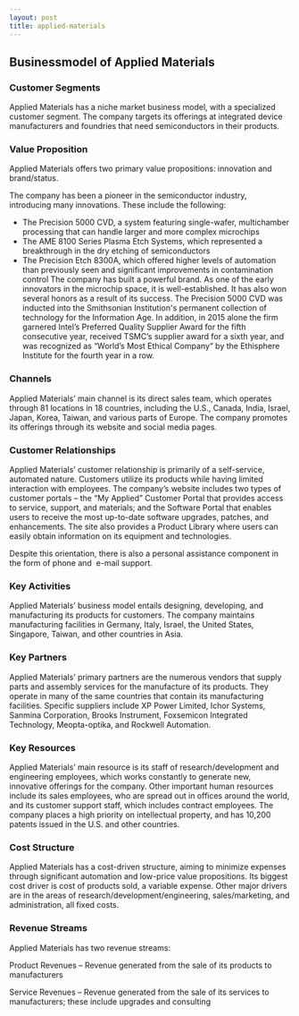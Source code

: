 ```yaml
---
layout: post
title: applied-materials
---
```


Businessmodel of Applied Materials
-----------------------------------

### Customer Segments

Applied Materials has a niche market business model, with a specialized customer segment. The company targets its offerings at integrated device manufacturers and foundries that need semiconductors in their products.

### Value Proposition

Applied Materials offers two primary value propositions: innovation and brand/status.

The company has been a pioneer in the semiconductor industry, introducing many innovations. These include the following:

 * The Precision 5000 CVD, a system featuring single-wafer, multichamber processing that can handle larger and more complex microchips
* The AME 8100 Series Plasma Etch Systems, which represented a breakthrough in the dry etching of semiconductors
* The Precision Etch 8300A, which offered higher levels of automation than previously seen and significant improvements in contamination control
 The company has built a powerful brand. As one of the early innovators in the microchip space, it is well-established. It has also won several honors as a result of its success. The Precision 5000 CVD was inducted into the Smithsonian Institution's permanent collection of technology for the Information Age. In addition, in 2015 alone the firm garnered Intel’s Preferred Quality Supplier Award for the fifth consecutive year, received TSMC’s supplier award for a sixth year, and was recognized as “World’s Most Ethical Company“ by the Ethisphere Institute for the fourth year in a row.

### Channels

Applied Materials’ main channel is its direct sales team, which operates through 81 locations in 18 countries, including the U.S., Canada, India, Israel, Japan, Korea, Taiwan, and various parts of Europe. The company promotes its offerings through its website and social media pages.

### Customer Relationships

Applied Materials’ customer relationship is primarily of a self-service, automated nature. Customers utilize its products while having limited interaction with employees. The company’s website includes two types of customer portals – the “My Applied” Customer Portal that provides access to service, support, and materials; and the Software Portal that enables users to receive the most up-to-date software upgrades, patches, and enhancements. The site also provides a Product Library where users can easily obtain information on its equipment and technologies.

Despite this orientation, there is also a personal assistance component in the form of phone and  e-mail support.

### Key Activities

Applied Materials’ business model entails designing, developing, and manufacturing its products for customers. The company maintains manufacturing facilities in Germany, Italy, Israel, the United States, Singapore, Taiwan, and other countries in Asia.

### Key Partners

Applied Materials’ primary partners are the numerous vendors that supply parts and assembly services for the manufacture of its products. They operate in many of the same countries that contain its manufacturing facilities. Specific suppliers include XP Power Limited, Ichor Systems, Sanmina Corporation, Brooks Instrument, Foxsemicon Integrated Technology, Meopta-optika, and Rockwell Automation.

### Key Resources

Applied Materials’ main resource is its staff of research/development and engineering employees, which works constantly to generate new, innovative offerings for the company. Other important human resources include its sales employees, who are spread out in offices around the world, and its customer support staff, which includes contract employees. The company places a high priority on intellectual property, and has 10,200 patents issued in the U.S. and other countries.

### Cost Structure

Applied Materials has a cost-driven structure, aiming to minimize expenses through significant automation and low-price value propositions. Its biggest cost driver is cost of products sold, a variable expense. Other major drivers are in the areas of research/development/engineering, sales/marketing, and administration, all fixed costs.

### Revenue Streams

Applied Materials has two revenue streams:

Product Revenues – Revenue generated from the sale of its products to manufacturers

Service Revenues – Revenue generated from the sale of its services to manufacturers; these include upgrades and consulting
